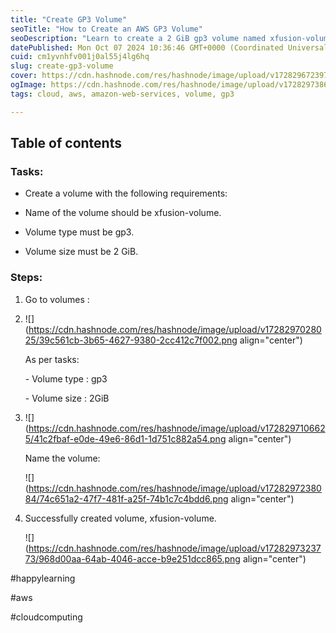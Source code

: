 ```yaml
---
title: "Create GP3 Volume"
seoTitle: "How to Create an AWS GP3 Volume"
seoDescription: "Learn to create a 2 GiB gp3 volume named xfusion-volume with step-by-step instructions. Perfect for AWS cloud computing"
datePublished: Mon Oct 07 2024 10:36:46 GMT+0000 (Coordinated Universal Time)
cuid: cm1yvnhfv001j0al55j4lg6hq
slug: create-gp3-volume
cover: https://cdn.hashnode.com/res/hashnode/image/upload/v1728296723977/105d1de3-c1e2-49d0-bb93-f42a95349534.png
ogImage: https://cdn.hashnode.com/res/hashnode/image/upload/v1728297386274/75c22212-0838-4219-b0ce-f0d2143f17d2.png
tags: cloud, aws, amazon-web-services, volume, gp3

---
```


## Table of contents

### Tasks:

* Create a volume with the following requirements:
    
* Name of the volume should be xfusion-volume.
    
* Volume type must be gp3.
    
* Volume size must be 2 GiB.
    

### Steps:

1. Go to volumes :
    
2. ![](https://cdn.hashnode.com/res/hashnode/image/upload/v1728297028025/39c561cb-3b65-4627-9380-2cc412c7f002.png align="center")
    
    As per tasks:
    
    \- Volume type : gp3
    
    \- Volume size : 2GiB
    
3. ![](https://cdn.hashnode.com/res/hashnode/image/upload/v1728297106625/41c2fbaf-e0de-49e6-86d1-1d751c882a54.png align="center")
    
    Name the volume:
    
    ![](https://cdn.hashnode.com/res/hashnode/image/upload/v1728297238084/74c651a2-47f7-481f-a25f-74b1c7c4bdd6.png align="center")
    
4. Successfully created volume, xfusion-volume.
    
    ![](https://cdn.hashnode.com/res/hashnode/image/upload/v1728297323773/968d00aa-64ab-4046-acce-b9e251dcc865.png align="center")
    

#happylearning

#aws

#cloudcomputing